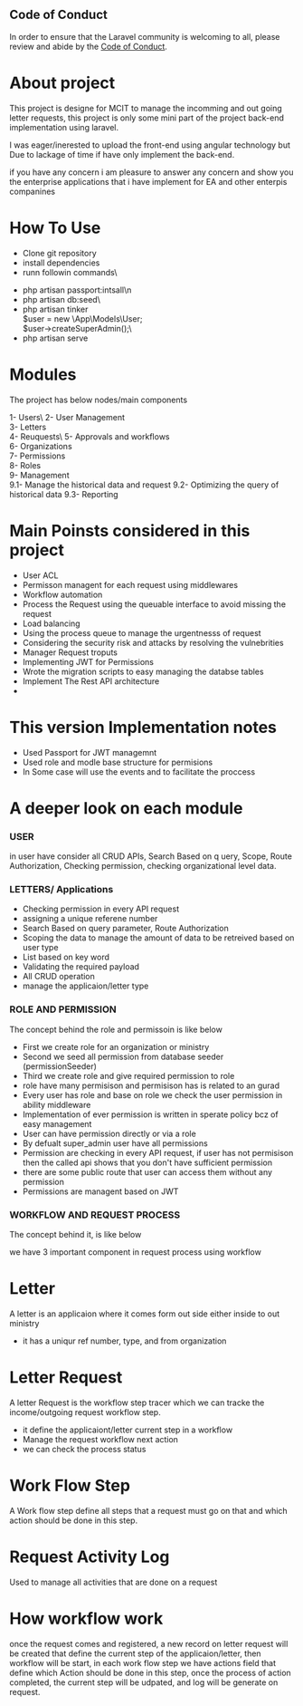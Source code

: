 
## Code of Conduct

In order to ensure that the Laravel community is welcoming to all, please review and abide by the [Code of Conduct](https://laravel.com/docs/contributions#code-of-conduct).

# About project 

This project is designe for MCIT to manage the incomming and out going letter requests, this project is only some mini part of the project back-end implementation using laravel.

I was eager/inerested to upload the front-end using angular technology but Due to lackage of time if have only implement the back-end.

if you have any concern i am pleasure to answer any concern and show you the enterprise applications that i have implement for EA and other enterpis companines



# How To Use

* Clone git repository
* install dependencies
* runn followin commands\

- php artisan passport:intsall\n
- php artisan db:seed\
- php artisan tinker\
    $user = new \App\Models\User;\
    $user->createSuperAdmin();\                                                                   
- php artisan serve
    

# Modules

The project has below nodes/main components

1- Users\ 
2- User Management\
3- Letters\
4- Reuquests\ 
5- Approvals and workflows\
6- Organizations\
7- Permissions\
8- Roles\
9- Management\
    9.1- Manage the historical data and request
    9.2- Optimizing the query of historical data
    9.3- Reporting


# Main Poinsts considered in this project

 * User ACL
 * Permisson managent for each request using middlewares
 * Workflow automation
 * Process the Request using the queuable interface to avoid missing the request
 * Load balancing
 * Using the process queue to manage the urgentnesss of request
 * Considering the security risk and attacks by resolving the vulnebrities
 * Manager Request troputs 
 * Implementing JWT for Permissions
 * Wrote the migration scripts to easy managing the databse tables
 * Implement The Rest API architecture
 * 


 # This version Implementation notes

 * Used Passport for JWT managemnt
 * Used role and modle base structure for permisions
 * In Some case will use the events and to facilitate the proccess




# A deeper look on each module

### USER

in user have consider all CRUD APIs, Search Based on q  uery, Scope, Route Authorization, Checking permission, checking organizational level data.


### LETTERS/ Applications

* Checking permission in every API request 
* assigning a unique referene number
* Search Based on query parameter, Route Authorization
* Scoping the data to manage the amount of data to be retreived based on user type
* List based on key word 
* Validating the required payload
* All CRUD operation
* manage the applicaion/letter type


### ROLE AND PERMISSION

The concept behind the role and permissoin is like below

* First we create role for an organization or ministry
* Second we seed all permission from database seeder (permissionSeeder)
* Third we create role and give required permission to role
* role have many permisison and permisison has is related to an gurad
* Every user has role and base on role we check the user permission in ability middleware
* Implementation of ever permission is written in sperate policy bcz of easy management
* User can have permission directly or via a role
* By defualt super_admin user have all permissions
* Permission are checking in every API request, if user has not permisison then the called api shows that you don't have sufficient permission
* there are some public route that user can access them without any permission
* Permissions are managent based on JWT


### WORKFLOW AND REQUEST PROCESS

The concept behind it, is like below

we have 3 important component in request process using workflow

# Letter
A letter is an applicaion where it comes form out side either inside to out ministry

* it has a uniqur ref number, type, and from organization

# Letter Request 
A letter Request is the workflow step tracer which we can tracke the income/outgoing request workflow step.

* it define the applicaiont/letter current step in a workflow
* Manage the request workflow next action 
* we can check the process status

# Work Flow Step 
A Work flow step define all steps that a request must go on that and which action should be done in this step.

# Request Activity Log
Used to manage all activities that are done on a request

# How workflow work

once the request comes and registered, a new record on letter request will be created that define the current step of the applicaion/letter, then workflow will be start, in each work flow step we have actions field that define which Action should be done in this step, once the process of action completed, the current step will be udpated, and log will be generate on request.






